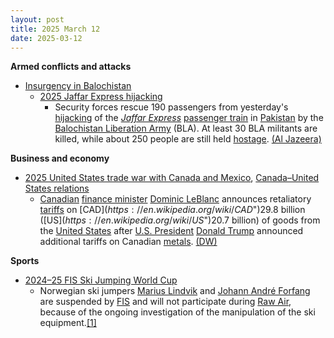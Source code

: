 ```yaml
---
layout: post
title: 2025 March 12
date: 2025-03-12
---
```



**Armed conflicts and attacks**

* [Insurgency in Balochistan](https://en.wikipedia.org/wiki/Insurgency_in_Balochistan "Insurgency in Balochistan")
  + [2025 Jaffar Express hijacking](https://en.wikipedia.org/wiki/2025_Jaffar_Express_hijacking "2025 Jaffar Express hijacking")
    - Security forces rescue 190 passengers from yesterday's [hijacking](https://en.wikipedia.org/wiki/Carjacking "Carjacking") of the *[Jaffar Express](https://en.wikipedia.org/wiki/Jaffar_Express "Jaffar Express")* [passenger train](https://en.wikipedia.org/wiki/Passenger_train "Passenger train") in [Pakistan](https://en.wikipedia.org/wiki/Pakistan "Pakistan") by the [Balochistan Liberation Army](https://en.wikipedia.org/wiki/Balochistan_Liberation_Army "Balochistan Liberation Army") (BLA). At least 30 BLA militants are killed, while about 250 people are still held [hostage](https://en.wikipedia.org/wiki/Hostage "Hostage"). [(Al Jazeera)](https://www.aljazeera.com/news/2025/3/12/pakistan-forces-continue-operation-to-free-hundreds-from-hijacked-train)

**Business and economy**

* [2025 United States trade war with Canada and Mexico](https://en.wikipedia.org/wiki/2025_United_States_trade_war_with_Canada_and_Mexico "2025 United States trade war with Canada and Mexico"), [Canada–United States relations](https://en.wikipedia.org/wiki/Canada%E2%80%93United_States_relations "Canada–United States relations")
  + [Canadian](https://en.wikipedia.org/wiki/Canada "Canada") [finance minister](https://en.wikipedia.org/wiki/Minister_of_Finance_%28Canada%29 "Minister of Finance (Canada)") [Dominic LeBlanc](https://en.wikipedia.org/wiki/Dominic_LeBlanc "Dominic LeBlanc") announces retaliatory [tariffs](https://en.wikipedia.org/wiki/Tariffs "Tariffs") on [CAD$](https://en.wikipedia.org/wiki/CAD%24 "CAD$")29.8 billion ([US$](https://en.wikipedia.org/wiki/US%24 "US$")20.7 billion) of goods from the [United States](https://en.wikipedia.org/wiki/United_States "United States") after [U.S. President](https://en.wikipedia.org/wiki/United_States_President "United States President") [Donald Trump](https://en.wikipedia.org/wiki/Donald_Trump "Donald Trump") announced additional tariffs on Canadian [metals](https://en.wikipedia.org/wiki/Metalworking "Metalworking"). [(DW)](https://www.dw.com/en/canada-announces-tariffs-on-207-billion-of-us-goods/a-71896104)

**Sports**

* [2024–25 FIS Ski Jumping World Cup](https://en.wikipedia.org/wiki/2024%E2%80%9325_FIS_Ski_Jumping_World_Cup "2024–25 FIS Ski Jumping World Cup")
  + Norwegian ski jumpers [Marius Lindvik](https://en.wikipedia.org/wiki/Marius_Lindvik "Marius Lindvik") and [Johann André Forfang](https://en.wikipedia.org/wiki/Johann_Andr%C3%A9_Forfang "Johann André Forfang") are suspended by [FIS](https://en.wikipedia.org/wiki/FIS "FIS") and will not participate during [Raw Air](https://en.wikipedia.org/wiki/Raw_Air "Raw Air"), because of the ongoing investigation of the manipulation of the ski equipment.[[1]](#cite_note-1)
